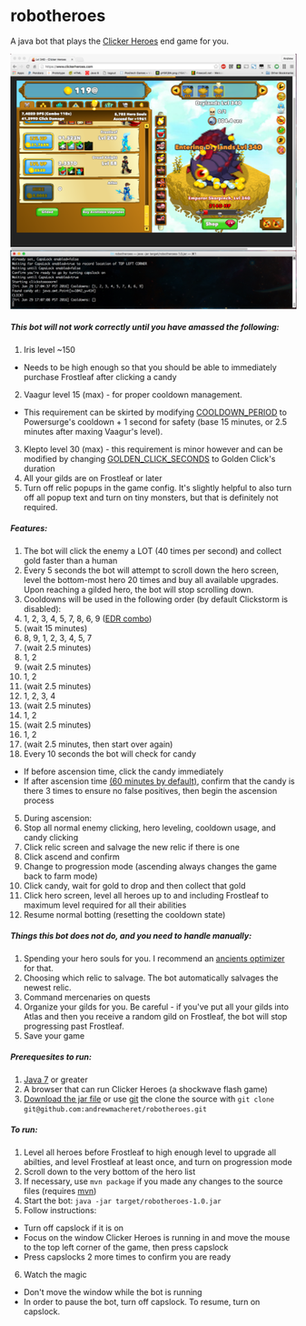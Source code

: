 # robotheroes

A java bot that plays the [Clicker Heroes](https://clickerheroes.com) end game for you.

![Bot screenshot](data/screenshot.png?raw=true "Bot screenshot")

##### This bot will not work correctly until you have amassed the following:
 1. Iris level ~150
  - Needs to be high enough so that you should be able to immediately purchase Frostleaf after clicking a candy
 2. Vaagur level 15 (max) - for proper cooldown management.
  - This requirement can be skirted by modifying [COOLDOWN_PERIOD](https://github.com/andrewmacheret/robotheroes/blob/master/src/com/macheret/robotheroes/RobotHero.java#L32) to Powersurge's cooldown + 1 second for safety (base 15 minutes, or 2.5 minutes after maxing Vaagur's level).
 3. Klepto level 30 (max) - this requirement is minor however and can be modified by changing [GOLDEN_CLICK_SECONDS](https://github.com/andrewmacheret/robotheroes/blob/master/src/com/macheret/robotheroes/RobotHero.java#L26) to Golden Click's duration
 4. All your gilds are on Frostleaf or later
 5. Turn off relic popups in the game config. It's slightly helpful to also turn off all popup text and turn on tiny monsters, but that is definitely not required.

##### Features:
 1. The bot will click the enemy a LOT (40 times per second) and collect gold faster than a human
 2. Every 5 seconds the bot will attempt to scroll down the hero screen, level the bottom-most hero 20 times and buy all available upgrades. Upon reaching a gilded hero, the bot will stop scrolling down.
 3. Cooldowns will be used in the following order (by default Clickstorm is disabled):
  1. 1, 2, 3, 4, 5, 7, 8, 6, 9 ([EDR combo](https://www.reddit.com/r/ClickerHeroes/comments/2j5v1k/about_edr_combo/))
  2. (wait 15 minutes)
  3. 8, 9, 1, 2, 3, 4, 5, 7
  4. (wait 2.5 minutes)
  5. 1, 2
  6. (wait 2.5 minutes)
  7. 1, 2
  8. (wait 2.5 minutes)
  9. 1, 2, 3, 4
  10. (wait 2.5 minutes)
  11. 1, 2
  12. (wait 2.5 minutes)
  13. 1, 2
  14. (wait 2.5 minutes, then start over again)
 4. Every 10 seconds the bot will check for candy
  - If before ascension time, click the candy immediately
  - If after ascension time [(60 minutes by default)](https://github.com/andrewmacheret/robotheroes/blob/master/src/com/macheret/robotheroes/RobotHero.java#L27), confirm that the candy is there 3 times to ensure no false positives, then begin the ascension process
 5. During ascension:
  1. Stop all normal enemy clicking, hero leveling, cooldown usage, and candy clicking
  2. Click relic screen and salvage the new relic if there is one
  3. Click ascend and confirm
  4. Change to progression mode (ascending always changes the game back to farm mode)
  5. Click candy, wait for gold to drop and then collect that gold
  6. Click hero screen, level all heroes up to and including Frostleaf to maximum level required for all their abilities
  7. Resume normal botting (resetting the cooldown state)

##### Things this bot does not do, and you need to handle manually:
 1. Spending your hero souls for you. I recommend an [ancients optimizer](http://s3-us-west-2.amazonaws.com/clickerheroes/ancientssoul.html) for that.
 2. Choosing which relic to salvage. The bot automatically salvages the newest relic.
 3. Command mercenaries on quests
 4. Organize your gilds for you. Be careful - if you've put all your gilds into Atlas and then you receive a random gild on Frostleaf, the bot will stop progressing past Frostleaf.
 5. Save your game

##### Prerequesites to run:
 1. [Java 7](http://www.oracle.com/technetwork/java/javase/downloads/index.html) or greater
 2. A browser that can run Clicker Heroes (a shockwave flash game)
 3. [Download the jar file](https://github.com/andrewmacheret/robotheroes/blob/master/target/robotheroes-1.0.jar?raw=true) or use [git](https://git-scm.com/) the clone the source with `git clone git@github.com:andrewmacheret/robotheroes.git`

##### To run:
 1. Level all heroes before Frostleaf to high enough level to upgrade all abilties, and level Frostleaf at least once, and turn on progression mode
 2. Scroll down to the very bottom of the hero list
 3. If necessary, use `mvn package` if you made any changes to the source files (requires [mvn](https://maven.apache.org/))
 4. Start the bot: `java -jar target/robotheroes-1.0.jar`
 5. Follow instructions:
  - Turn off capslock if it is on
  - Focus on the window Clicker Heroes is running in and move the mouse to the top left corner of the game, then press capslock
  - Press capslocks 2 more times to confirm you are ready
 6. Watch the magic
  - Don't move the window while the bot is running
  - In order to pause the bot, turn off capslock. To resume, turn on capslock.
